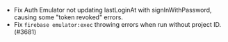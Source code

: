 - Fix Auth Emulator not updating lastLoginAt with signInWithPassword, causing some "token revoked" errors.
- Fix `firebase emulator:exec` throwing errors when run without project ID. (#3681)